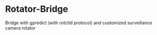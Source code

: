 # Rotator-Bridge
Bridge with gpredict (with rotctld protocol) and customized surveillance camera rotator
